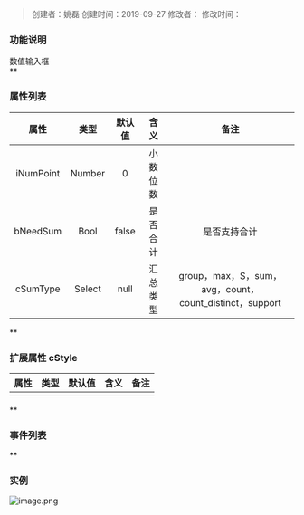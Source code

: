 > 创建者：姚磊
> 创建时间：2019-09-27
> 修改者：
> 修改时间：


<a name="76fPC"></a>
### **功能说明**
数值输入框<br />**
<a name="J0shL"></a>
### **属性列表**
| **属性** | **类型** | **默认值** | **含义** | **备注** |
| :---: | :---: | :---: | :---: | :---: |
| iNumPoint | Number | 0 | 小数位数 |  |
| bNeedSum | Bool | false | 是否合计 | 是否支持合计 |
| cSumType | Select | null | 汇总类型 | group，max，S，sum，avg，count，count_distinct，support |

**
<a name="zD1eV"></a>
### 扩展属性 cStyle
| **属性** | **类型** | **默认值** | **含义** | **备注** |
| :---: | :---: | :---: | :---: | :---: |
|  |  |  |  |  |

**
<a name="gvqSo"></a>
### **事件列表**
**
<a name="bKkHe"></a>
### 实例
![image.png](http://design.yonyoucloud.com/static/yuque/0/2019/png/271337/1566884853878-48bb7085-dae1-4095-9f04-c7748583a57c.png#align=left&display=inline&height=727&name=image.png&originHeight=755&originWidth=775&search=&size=86226&status=done&width=746)